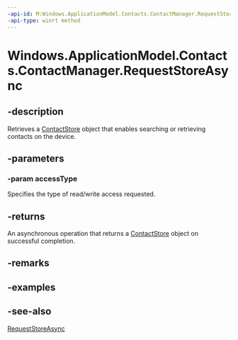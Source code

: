 ----api-id: M:Windows.ApplicationModel.Contacts.ContactManager.RequestStoreAsync(Windows.ApplicationModel.Contacts.ContactStoreAccessType)
-api-type: winrt method
---<!-- Method syntaxpublic Windows.Foundation.IAsyncOperation<Windows.ApplicationModel.Contacts.ContactStore> RequestStoreAsync(Windows.ApplicationModel.Contacts.ContactStoreAccessType accessType)--># Windows.ApplicationModel.Contacts.ContactManager.RequestStoreAsync## -descriptionRetrieves a [ContactStore](contactstore.md) object that enables searching or retrieving contacts on the device.## -parameters### -param accessTypeSpecifies the type of read/write access requested.## -returnsAn asynchronous operation that returns a [ContactStore](contactstore.md) object on successful completion.## -remarks## -examples## -see-also[RequestStoreAsync](contactmanager_requeststoreasync_428591920.md)